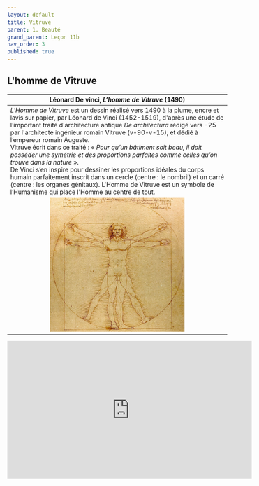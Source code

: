```yaml
---
layout: default
title: Vitruve
parent: 1. Beauté
grand_parent: Leçon 11b
nav_order: 3
published: true
---
```

## L'homme de Vitruve

| Léonard De vinci, *L’homme de Vitruve* (1490)     |     
| -------------------------- | 
| *L’Homme de Vitruve* est un dessin réalisé vers 1490 à la plume, encre et lavis sur papier, par Léonard de Vinci (1452-1519), d'après une étude de l’important traité d'architecture antique *De architectura* rédigé vers -25 par l'architecte ingénieur romain Vitruve (v-90-v-15), et dédié à l’empereur romain Auguste. <br> Vitruve écrit dans ce traité : « _Pour qu’un bâtiment soit beau, il doit posséder une symétrie et des proportions parfaites comme celles qu’on trouve dans la nature_ ». <br> De Vinci s’en inspire pour dessiner les proportions idéales du corps humain parfaitement inscrit dans un cercle (centre : le nombril) et un carré (centre : les organes génitaux). L'Homme de Vitruve est un symbole de l’Humanisme qui place l'Homme au centre de tout. | 
| <center><a href="../../assets/img/art/vinci-vitruve.jpeg" target="_blank"><img src="../../assets/img/art/vinci-vitruve.jpeg" style="zoom:30%;" /></a></center>  |


<center><iframe width="560" height="315" src="https://www.youtube.com/embed/aMsaFP3kgqQ?si=tey6UnKsPp7DQr8I" title="YouTube video player" frameborder="0" allow="accelerometer; autoplay; clipboard-write; encrypted-media; gyroscope; picture-in-picture; web-share" referrerpolicy="strict-origin-when-cross-origin" allowfullscreen></iframe></center>